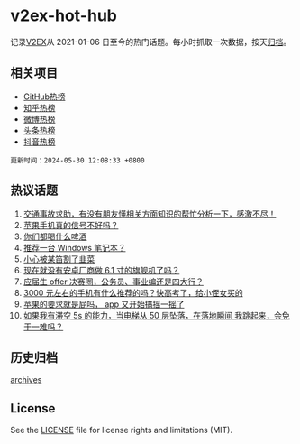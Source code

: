 # v2ex-hot-hub

 记录[V2EX](https://www.v2ex.com/)从 2021-01-06 日至今的热门话题。每小时抓取一次数据，按天[归档](archives)。
 
 ## 相关项目

- [GitHub热榜](https://github.com/it985/github-hot-hub)
- [知乎热榜](https://github.com/it985/zhihu-hot-hub)
- [微博热榜](https://github.com/it985/weibo-hot-hub)
- [头条热榜](https://github.com/it985/toutiao-hot-hub)
- [抖音热榜](https://github.com/it985/douyin-hot-hub)


 `更新时间：2024-05-30 12:08:33 +0800`

## 热议话题

1. [交通事故求助，有没有朋友懂相关方面知识的帮忙分析一下，感激不尽！](https://www.v2ex.com/t/1045114)
1. [苹果手机真的信号不好吗？](https://www.v2ex.com/t/1045238)
1. [你们都喝什么啤酒](https://www.v2ex.com/t/1045113)
1. [推荐一台 Windows 笔记本？](https://www.v2ex.com/t/1045031)
1. [小心被某笛割了韭菜](https://www.v2ex.com/t/1045111)
1. [现在就没有安卓厂商做 6.1 寸的旗舰机了吗？](https://www.v2ex.com/t/1045092)
1. [应届生 offer 决赛圈，公务员、事业编还是四大行？](https://www.v2ex.com/t/1045253)
1. [3000 元左右的手机有什么推荐的吗？快高考了，给小侄女买的](https://www.v2ex.com/t/1045015)
1. [苹果的要求就是屁吗， app 又开始搞摇一摇了](https://www.v2ex.com/t/1045037)
1. [如果我有滞空 5s 的能力，当电梯从 50 层坠落，在落地瞬间 我跳起来，会免于一难吗？](https://www.v2ex.com/t/1045209)

## 历史归档

[archives](archives)

## License

See the [LICENSE](LICENSE) file for license rights and limitations (MIT).
